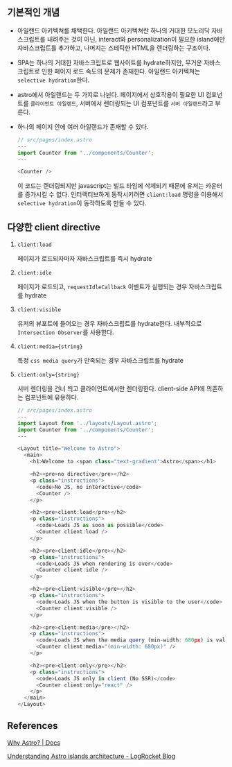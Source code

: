 ## 기본적인 개념

- 아일랜드 아키텍쳐를 채택한다. 아일랜드 아키텍쳐란 하나의 거대한 모노리딕 자바스크립트를 내려주는 것이 아닌, interact와 personalization이 필요한 island에만 자바스크립트를 추가하고, 나머지는 스테틱한 HTML을 렌더링하는 구조이다.

- SPA는 하나의 거대한 자바스크립트로 웹사이트를 hydrate하지만, 무거운 자바스크립트로 인한 페이지 로드 속도의 문제가 존재한다. 아일랜드 아키텍쳐는 `selective hydration`한다.

- astro에서 아일랜드는 두 가지로 나뉜다. 페이지에서 상호작용이 필요한 UI 컴포넌트를 `클라이언트 아일랜드`, 서버에서 렌더링되는 UI 컴포넌트를 `서버 아일랜드`라고 부른다.

- 하나의 페이지 안에 여러 아일랜드가 존재할 수 있다.

  ```typescript
  // src/pages/index.astro
  ---
  import Counter from '../components/Counter';
  ---

  <Counter />
  ```

  이 코드는 렌더링되지만 javascript는 빌드 타임에 삭제되기 때문에 유저는 카운터를 증가시킬 수 없다.
  인터랙티브하게 동작시키려면 `client:load` 명령을 이용해서 `selective hydration`이 동작하도록 만들 수 있다.

## 다양한 client directive

1. `client:load`

   페이지가 로드되자마자 자바스크립트를 즉시 hydrate

2. `client:idle`

   페이지가 로드되고, `requestIdleCallback` 이벤트가 실행되는 경우 자바스크립트를 hydrate

3. `client:visible`

   유저의 뷰포트에 들어오는 경우 자바스크립트를 hydrate한다. 내부적으로 `Intersection Observer`를 사용한다.

4. `client:media={string}`

   특정 `css media query`가 만족되는 경우 자바스크립트를 hydrate

5. `client:only={string}`

   서버 렌더링을 건너 띄고 클라이언트에서만 렌더링한다. client-side API에 의존하는 컴포넌트에 유용하다.

   ```javascript
   // src/pages/index.astro
   ---
   import Layout from '../layouts/Layout.astro';
   import Counter from '../components/Counter';
   ---

   <Layout title="Welcome to Astro">
     <main>
       <h1>Welcome to <span class="text-gradient">Astro</span></h1>

       <h2><pre>no directive</pre></h2>
       <p class="instructions">
         <code>No JS, no interactive</code>
         <Counter />
       </p>

       <h2><pre>client:load</pre></h2>
       <p class="instructions">
         <code>Loads JS as soon as possible</code>
         <Counter client:load />
       </p>

       <h2><pre>client:idle</pre></h2>
       <p class="instructions">
         <code>Loads JS when rendering is over</code>
         <Counter client:idle />
       </p>

       <h2><pre>client:visible</pre></h2>
       <p class="instructions">
         <code>Loads JS when the button is visible to the user</code>
         <Counter client:visible />
       </p>

       <h2><pre>client:media</pre></h2>
       <p class="instructions">
         <code>Loads JS when the media query (min-width: 680px) is valid</code>
         <Counter client:media="(min-width: 680px)" />
       </p>

       <h2><pre>client:only</pre></h2>
       <p class="instructions">
         <code>Loads JS only in client (No SSR)</code>
         <Counter client:only="react" />
       </p>
     </main>
   </Layout>
   ```

## References

[Why Astro? | Docs](https://docs.astro.build/en/concepts/why-astro/)

[Understanding Astro islands architecture - LogRocket Blog](https://blog.logrocket.com/understanding-astro-islands-architecture/)
